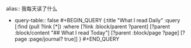 alias:: 我每天读了什么

- query-table:: false
  #+BEGIN_QUERY
  {:title "What I read Daily"
   :query [:find (pull ?link [*])
         :where
         [?link :block/parent ?parent]
         [?parent :block/content "## What I read Today"]
         [?parent :block/page ?page]
         [?page :page/journal? true]]
  }
  #+END_QUERY